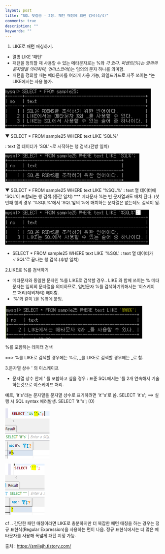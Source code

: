 ```yaml
---
layout: post
title: "SQL 첫걸음 - 2장. 패턴 매칭에 의한 검색(4/4)" 
comments: true
description: ""
keywords: ""
---
```


1. LIKE로 패턴 매칭하기.
- 열명 LIKE '패턴'
- 패턴을 정의할 때 사용할 수 있는 메타문자로는 %와 _가 있다. 
퍼센트(%)는 임의의 문자열을 의미하며, 언더스코어(_)는 임의의 문자 하나를 의미함.
- 패턴을 정의할 때는 메타문자를 여러개 사용 가능, 와일드카드로 자주 쓰이는 *는 LIKE에서는 사용
불가.

![99A0D54D5B850E842C](/images/sql_first_step/99A0D54D5B850E842C.png)

▼ SELECT * FROM sample25 WHERE text LIKE 'SQL%'

: text 열 데이터가  'SQL'~로 시작하는 행 검색.(전방 일치)

![998E97425B850EB20C](/images/sql_first_step/998E97425B850EB20C.png)

▼ SELECT * FROM sample25 WHERE text LIKE '%SQL%'
: text 열 데이터에  'SQL'이 포함되는 행 검색.(중간 일치)
*** 메타문자 %는 빈 문자열과도 매치 된다. (첫번째 행의 경우 '%SQL%'에서 'SQL'앞의 %에 매치하는 문자열은 없는데도 검색이 됨. 

![99DB80485B850F052A](/images/sql_first_step/99DB80485B850F052A.png)

- SELECT * FROM sample25 WHERE text LIKE '%SQL'
: text 열 데이터가  ~'SQL'로 끝나는 행 검색.(후방 일치)


2.LIKE로 %를 검색하기

- 메타문자와 동일한 문자인 %를 LIKE로 검색할 경우..
LIKE 와 함께 쓰이는 % 메타문자는 임의의 문자열을 의미하므로,  일반문자 %를 검색하기위해서는 '이스케이프'처리(예외처리) 해야함.
- '\%'와 같이 \을 %앞에 붙임.

![999522425B850F3139](/images/sql_first_step/999522425B850F3139.png)

%를 포함하는 데이터 검색


==> %를 LIKE로 검색할 경우에는 \%로, _를 LIKE로 검색할 경우에는 \_로 함.


3.문자열 상수 ' 의 이스케이프 

- 문자열 상수 안에 ' 를 포함하고 싶을 경우 :  표준 SQL에서는 '를 2개 연속해서 기술하는것으로 이스케이프 처리.

예로, 'it's'라는 문자열을 문자열 상수로 표기하려면 'it''s'로 씀.
SELECT 'it's';  ==>   실행 시 SQL syntax 에러발생.
SELECT 'it''s'; (O) 

![99FDE64E5B850FF51F](/images/sql_first_step/99FDE64E5B850FF51F.png)

![9907EA445B85100728](/images/sql_first_step/9907EA445B85100728.png)

cf .. 간단한 패턴 매칭이라면 LIKE로 충분하지만 더 복잡한 패턴 매칭을 하는 경우는 정규 표현식(Regular Expression)을 사용하는 편이 나음. 정규 표현식에서는 더 많은 메타문자를 사용해 폭넓게 패턴 지정 가능.


출처 : https://smilejh.tistory.com/